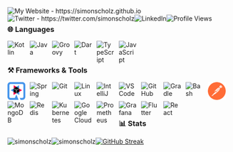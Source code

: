 <a href="https://simonscholz.github.io/"><img align="left" alt="My Website - https://simonscholz.github.io" src="https://img.shields.io/badge/Website-https://simonscholz.github.io/-informational?logo=github"/></a>
<a href="https://twitter.com/simonscholz"><img align="left" alt="Twitter - https://twitter.com/simonscholz" src="https://img.shields.io/badge/Twitter-simonscholz-informational?logo=twitter"/></a>
<a href="https://www.linkedin.com/in/simon-scholz-080355113/"><img align="left" alt="LinkedIn" src="https://img.shields.io/badge/LinkedIn-simonscholz-informational?logo=linkedIn"/></a>
<img align="left" src="https://komarev.com/ghpvc/?username=simonscholz" alt="Profile Views" />

<br/> 

### 🌐 Languages

<p>
<img align="left" alt="Kotlin" width="40px" style="padding-right:10px;" src="https://cdn.jsdelivr.net/gh/devicons/devicon/icons/kotlin/kotlin-original.svg"/>
<img align="left" alt="Java" width="40px" style="padding-right:10px;" src="https://cdn.jsdelivr.net/gh/devicons/devicon/icons/java/java-original.svg"/>
<img align="left" alt="Groovy" width="40px" style="padding-right:10px;" src="https://cdn.jsdelivr.net/gh/devicons/devicon/icons/groovy/groovy-original.svg" />

<img align="left" alt="Dart" width="40px" style="padding-right:10px;" src="https://cdn.jsdelivr.net/gh/devicons/devicon/icons/dart/dart-original.svg" />          

<img align="left" alt="TypeScript" width="40px" style="padding-right:10px;" src="https://cdn.jsdelivr.net/gh/devicons/devicon/icons/typescript/typescript-plain.svg" />

<img align="left" alt="JavaScript" width="40px" style="padding-right:10px;" src="https://cdn.jsdelivr.net/gh/devicons/devicon/icons/javascript/javascript-plain.svg" />
</p>
  
<br/>

#

### ⚒️ Frameworks & Tools

<img align="left" alt="Quarkus" width="40px" style="padding-right:10px;" src="img/quarkus.svg" />
<img align="left" alt="Spring" width="40px" style="padding-right:10px;" src="https://cdn.jsdelivr.net/gh/devicons/devicon/icons/spring/spring-original.svg" />
<img align="left" alt="Git" width="40px" style="padding-right:10px;" src="https://cdn.jsdelivr.net/gh/devicons/devicon/icons/git/git-original.svg" />
<img align="left" alt="Linux" width="40px" style="padding-right:10px;" src="https://cdn.jsdelivr.net/gh/devicons/devicon/icons/linux/linux-original.svg" />
<img align="left" alt="IntelliJ" width="40px" style="padding-right:10px;" src="https://cdn.jsdelivr.net/gh/devicons/devicon/icons/intellij/intellij-original.svg" />
<img align="left" alt="VS Code" width="40px" style="padding-right:10px;" src="https://cdn.jsdelivr.net/gh/devicons/devicon/icons/vscode/vscode-original.svg" />
<img align="left" alt="GitHub" width="40px" style="padding-right:10px;" src="https://cdn.jsdelivr.net/gh/devicons/devicon/icons/github/github-original.svg" />
<img align="left" alt="Gradle" width="40px" style="padding-right:10px;" src="https://cdn.jsdelivr.net/gh/devicons/devicon/icons/gradle/gradle-plain.svg" />
<img align="left" alt="Bash" width="40px" style="padding-right:10px;" src="https://cdn.jsdelivr.net/gh/devicons/devicon/icons/bash/bash-original.svg" />
<img alt="Postman" width="40px" style="padding-right:10px;" src="img/postman.svg" />

<img align="left" alt="MongoDB" width="40px" style="padding-right:10px;" src="https://cdn.jsdelivr.net/gh/devicons/devicon/icons/mongodb/mongodb-original-wordmark.svg" />
<img align="left" alt="Redis" width="40px" style="padding-right:10px;"  src="https://cdn.jsdelivr.net/gh/devicons/devicon/icons/redis/redis-original.svg" />       
<img align="left" alt="Kubernetes" width="40px" style="padding-right:10px;" src="https://www.vectorlogo.zone/logos/kubernetes/kubernetes-icon.svg"/>
<img align="left" alt="Google Cloud" width="40px" style="padding-right:10px;" src="https://www.vectorlogo.zone/logos/google_cloud/google_cloud-icon.svg" alt="gcp"/>
<img align="left" alt="Prometheus" width="40px" style="padding-right:10px;" src="https://cdn.jsdelivr.net/gh/devicons/devicon/icons/prometheus/prometheus-original.svg" />      
<img align="left" alt="Grafana" width="40px" style="padding-right:10px;" src="https://cdn.jsdelivr.net/gh/devicons/devicon/icons/grafana/grafana-original.svg" />    
<img align="left" alt="Flutter" width="40px" style="padding-right:10px;" src="https://cdn.jsdelivr.net/gh/devicons/devicon/icons/flutter/flutter-original.svg" />
<img align="left" alt="React" width="40px" style="padding-right:10px;" src="https://cdn.jsdelivr.net/gh/devicons/devicon/icons/react/react-original.svg" />

<br/>

#

### 📊 Stats

[![GitHub Streak](https://streak-stats.demolab.com?user=simonscholz&theme=highcontrast)](https://git.io/streak-stats)
<img align="left" src="https://github-readme-stats.vercel.app/api?username=simonscholz&show_icons=true&theme=highcontrast" alt="simonscholz" />
<img align="left" src="https://github-readme-stats.vercel.app/api/top-langs/?username=simonscholz&layout=compact&hide=html&theme=highcontrast" alt="simonscholz" />
